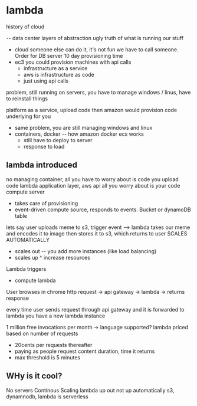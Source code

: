 # lambda

history of cloud

-- data center
layers of abstraction ugly truth of what is running our stuff
- cloud someone else can do it, it's not fun we have to call someone. Order for DB server 10 day provisioning time
- ec3 you could provision machines with api calls
  - infrastructure as a service
  - aws is infrastructure as code
  - just using api calls

problem, still running on servers, you have to manage windows / linus, have to reinstall things

platform as a service, upload code then amazon would provision code underlying for you
  - same problem, you are still managing windows and linux
  - containers, docker -- how amazon docker ecs works
    - still have to deploy to server
    - response to load
  
## lambda introduced
no managing container, all you have to worry about is code
  you upload code
lambda application layer, aws api
  all you worry about is your code
  compute server
  - takes care of provisioning
  - event-driven compute source, responds to events. Bucket or dynamoDB table

lets say user uploads meme to s3, trigger event --> lambda takes our meme and encodes it to image then stores it to s3, which returns to user
SCALES AUTOMATICALLY
  - scales out -- you add more instances (like load balancing)
  - scales up ^ increase resources

Lambda triggers
- compute lambda

User browses in chrome
  http request -> api gateway -> lambda -> returns response

every time user sends request through api gateway and it is forwarded to lambda you have a new lambda instance

1 million free invocations per month
-> language supported?
lambda priced based on number of requests
  - 20cents per requests thereafter
  - paying as people request content
duration, time it returns
  - max threshold is 5 minutes

## WHy is it cool?
No servers
Continous Scaling
lambda up out not up automatically
s3, dynamnodb, lambda is serverless




